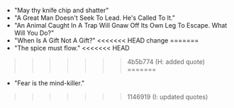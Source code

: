 * "May thy knife chip and shatter"
* "A Great Man Doesn't Seek To Lead. He's Called To It."
* "An Animal Caught In A Trap Will Gnaw Off Its Own Leg To Escape. What Will You Do?"
* "When Is A Gift Not A Gift?"
<<<<<<< HEAD
change
=======
* "The spice must flow."
<<<<<<< HEAD
>>>>>>> 4b5b774 (H: added quote)
=======
* "Fear is the mind-killer."
>>>>>>> 1146919 (I: updated quotes)
